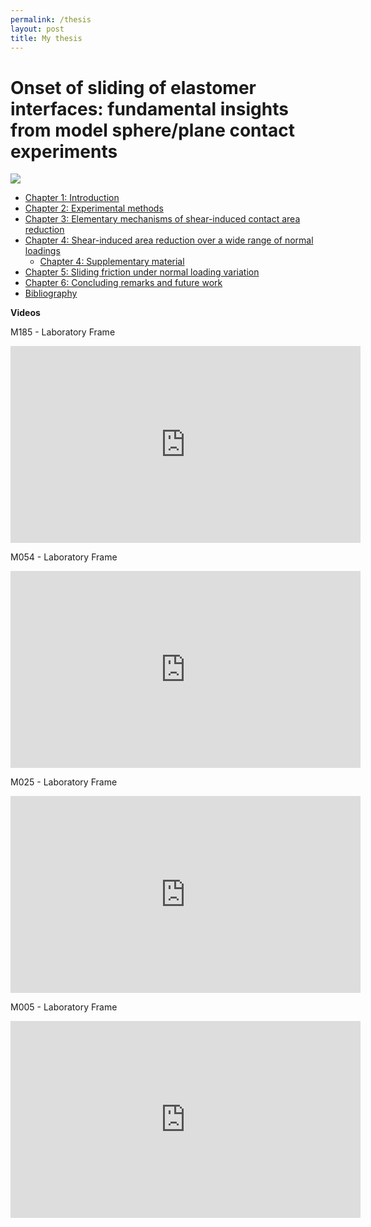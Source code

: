 ```yaml
---
permalink: /thesis
layout: post
title: My thesis
---
```


# Onset of sliding of elastomer interfaces: fundamental insights from model sphere/plane contact experiments


![](https://marianads.github.io/assets/imgs/GraphicalAbstractMyThesis.png)

* [Chapter 1: Introduction]()
* [Chapter 2: Experimental methods]()
* [Chapter 3: Elementary mechanisms of shear-induced contact area reduction](https://marianads.github.io/assets/Thesis_Chapter3.pdf)
* [Chapter 4: Shear-induced area reduction over a wide range of normal loadings]()
  * [Chapter 4: Supplementary material]()
* [Chapter 5: Sliding friction under normal loading variation]()
* [Chapter 6: Concluding remarks and future work]()
* [Bibliography]()

**Videos**

M185 - Laboratory Frame
<iframe width="560" height="315" src="https://www.youtube.com/embed/Bp_sHIixmek" frameborder="0" allow="accelerometer; autoplay; clipboard-write; encrypted-media; gyroscope; picture-in-picture" allowfullscreen></iframe>

M054 - Laboratory Frame
<iframe width="560" height="315" src="https://www.youtube.com/embed/cSn4ydrsIL0" frameborder="0" allow="accelerometer; autoplay; clipboard-write; encrypted-media; gyroscope; picture-in-picture" allowfullscreen></iframe>

M025 - Laboratory Frame
<iframe width="560" height="315" src="https://www.youtube.com/embed/QmyxgwxwqrU" frameborder="0" allow="accelerometer; autoplay; clipboard-write; encrypted-media; gyroscope; picture-in-picture" allowfullscreen></iframe>

M005 - Laboratory Frame
<iframe width="560" height="315" src="https://www.youtube.com/embed/uFNaek12h8c" frameborder="0" allow="accelerometer; autoplay; clipboard-write; encrypted-media; gyroscope; picture-in-picture" allowfullscreen></iframe>
